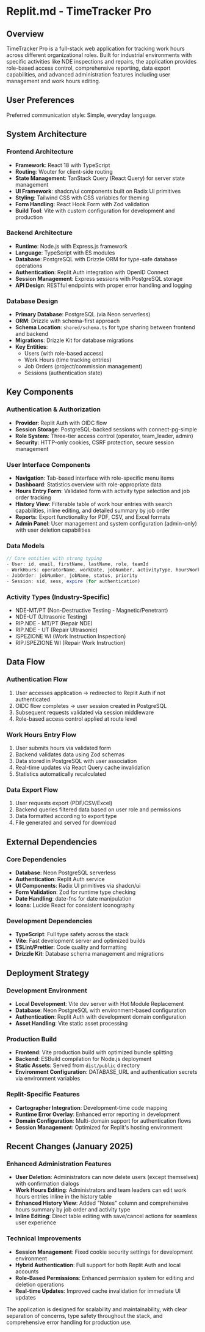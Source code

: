 # Replit.md - TimeTracker Pro

## Overview

TimeTracker Pro is a full-stack web application for tracking work hours across different organizational roles. Built for industrial environments with specific activities like NDE inspections and repairs, the application provides role-based access control, comprehensive reporting, data export capabilities, and advanced administration features including user management and work hours editing.

## User Preferences

Preferred communication style: Simple, everyday language.

## System Architecture

### Frontend Architecture
- **Framework**: React 18 with TypeScript
- **Routing**: Wouter for client-side routing
- **State Management**: TanStack Query (React Query) for server state management
- **UI Framework**: shadcn/ui components built on Radix UI primitives
- **Styling**: Tailwind CSS with CSS variables for theming
- **Form Handling**: React Hook Form with Zod validation
- **Build Tool**: Vite with custom configuration for development and production

### Backend Architecture
- **Runtime**: Node.js with Express.js framework
- **Language**: TypeScript with ES modules
- **Database**: PostgreSQL with Drizzle ORM for type-safe database operations
- **Authentication**: Replit Auth integration with OpenID Connect
- **Session Management**: Express sessions with PostgreSQL storage
- **API Design**: RESTful endpoints with proper error handling and logging

### Database Design
- **Primary Database**: PostgreSQL (via Neon serverless)
- **ORM**: Drizzle with schema-first approach
- **Schema Location**: `shared/schema.ts` for type sharing between frontend and backend
- **Migrations**: Drizzle Kit for database migrations
- **Key Entities**:
  - Users (with role-based access)
  - Work Hours (time tracking entries)
  - Job Orders (project/commission management)
  - Sessions (authentication state)

## Key Components

### Authentication & Authorization
- **Provider**: Replit Auth with OIDC flow
- **Session Storage**: PostgreSQL-backed sessions with connect-pg-simple
- **Role System**: Three-tier access control (operator, team_leader, admin)
- **Security**: HTTP-only cookies, CSRF protection, secure session management

### User Interface Components
- **Navigation**: Tab-based interface with role-specific menu items
- **Dashboard**: Statistics overview with role-appropriate data
- **Hours Entry Form**: Validated form with activity type selection and job order tracking
- **History View**: Filterable table of work hour entries with search capabilities, inline editing, and detailed summary by job order
- **Reports**: Export functionality for PDF, CSV, and Excel formats
- **Admin Panel**: User management and system configuration (admin-only) with user deletion capabilities

### Data Models
```typescript
// Core entities with strong typing
- User: id, email, firstName, lastName, role, teamId
- WorkHours: operatorName, workDate, jobNumber, activityType, hoursWorked, notes
- JobOrder: jobNumber, jobName, status, priority
- Session: sid, sess, expire (for authentication)
```

### Activity Types (Industry-Specific)
- NDE-MT/PT (Non-Destructive Testing - Magnetic/Penetrant)
- NDE-UT (Ultrasonic Testing)
- RIP.NDE - MT/PT (Repair NDE)
- RIP.NDE - UT (Repair Ultrasonic)
- ISPEZIONE WI (Work Instruction Inspection)
- RIP.ISPEZIONE WI (Repair Work Instruction)

## Data Flow

### Authentication Flow
1. User accesses application → redirected to Replit Auth if not authenticated
2. OIDC flow completes → user session created in PostgreSQL
3. Subsequent requests validated via session middleware
4. Role-based access control applied at route level

### Work Hours Entry Flow
1. User submits hours via validated form
2. Backend validates data using Zod schemas
3. Data stored in PostgreSQL with user association
4. Real-time updates via React Query cache invalidation
5. Statistics automatically recalculated

### Data Export Flow
1. User requests export (PDF/CSV/Excel)
2. Backend queries filtered data based on user role and permissions
3. Data formatted according to export type
4. File generated and served for download

## External Dependencies

### Core Dependencies
- **Database**: Neon PostgreSQL serverless
- **Authentication**: Replit Auth service
- **UI Components**: Radix UI primitives via shadcn/ui
- **Form Validation**: Zod for runtime type checking
- **Date Handling**: date-fns for date manipulation
- **Icons**: Lucide React for consistent iconography

### Development Dependencies
- **TypeScript**: Full type safety across the stack
- **Vite**: Fast development server and optimized builds
- **ESLint/Prettier**: Code quality and formatting
- **Drizzle Kit**: Database schema management and migrations

## Deployment Strategy

### Development Environment
- **Local Development**: Vite dev server with Hot Module Replacement
- **Database**: Neon PostgreSQL with environment-based configuration
- **Authentication**: Replit Auth with development domain configuration
- **Asset Handling**: Vite static asset processing

### Production Build
- **Frontend**: Vite production build with optimized bundle splitting
- **Backend**: ESBuild compilation for Node.js deployment
- **Static Assets**: Served from `dist/public` directory
- **Environment Configuration**: DATABASE_URL and authentication secrets via environment variables

### Replit-Specific Features
- **Cartographer Integration**: Development-time code mapping
- **Runtime Error Overlay**: Enhanced error reporting in development
- **Domain Configuration**: Multi-domain support for authentication flows
- **Session Management**: Optimized for Replit's hosting environment

## Recent Changes (January 2025)

### Enhanced Administration Features
- **User Deletion**: Administrators can now delete users (except themselves) with confirmation dialogs
- **Work Hours Editing**: Administrators and team leaders can edit work hours entries inline in the history table
- **Enhanced History View**: Added "Notes" column and comprehensive hours summary by job order and activity type
- **Inline Editing**: Direct table editing with save/cancel actions for seamless user experience

### Technical Improvements
- **Session Management**: Fixed cookie security settings for development environment
- **Hybrid Authentication**: Full support for both Replit Auth and local accounts
- **Role-Based Permissions**: Enhanced permission system for editing and deletion operations
- **Real-time Updates**: Improved cache invalidation for immediate UI updates

The application is designed for scalability and maintainability, with clear separation of concerns, type safety throughout the stack, and comprehensive error handling for production use.